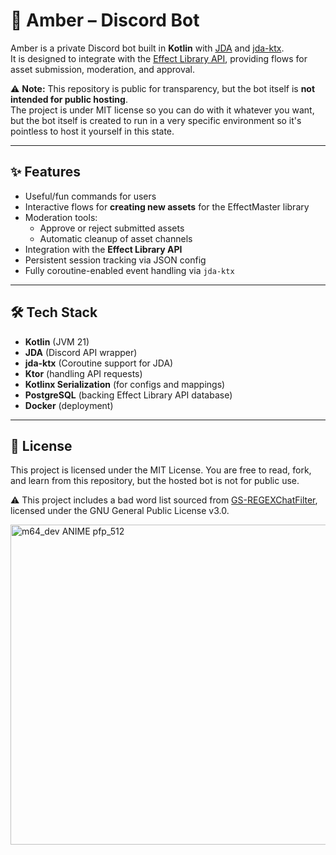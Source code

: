 # 🌸 Amber – Discord Bot

Amber is a private Discord bot built in **Kotlin** with [JDA](https://github.com/discord-jda/JDA) and [jda-ktx](https://github.com/minndevelopment/jda-ktx).  
It is designed to integrate with the [Effect Library API](https://github.com/M64DiamondStar/EffectLibrary-API), providing flows for asset submission, moderation, and approval.

⚠️ **Note:** This repository is public for transparency, but the bot itself is **not intended for public hosting**.  
The project is under MIT license so you can do with it whatever you want, but the bot itself is created to run in a very specific environment so it's pointless to host it yourself in this state.

---

## ✨ Features

- Useful/fun commands for users
- Interactive flows for **creating new assets** for the EffectMaster library
- Moderation tools:
  - Approve or reject submitted assets
  - Automatic cleanup of asset channels
- Integration with the **Effect Library API**
- Persistent session tracking via JSON config
- Fully coroutine-enabled event handling via `jda-ktx`

---

## 🛠️ Tech Stack

- **Kotlin** (JVM 21)
- **JDA** (Discord API wrapper)
- **jda-ktx** (Coroutine support for JDA)
- **Ktor** (handling API requests)
- **Kotlinx Serialization** (for configs and mappings)
- **PostgreSQL** (backing Effect Library API database)
- **Docker** (deployment)

---

## 📜 License
This project is licensed under the MIT License.
You are free to read, fork, and learn from this repository, but the hosted bot is not for public use.

:warning: This project includes a bad word list sourced from [GS-REGEXChatFilter](https://github.com/PlayGlowCraft/GS-REGEXChatFilter),
licensed under the GNU General Public License v3.0.

<img width="512" height="512" alt="m64_dev ANIME pfp_512" src="https://github.com/user-attachments/assets/372e46a2-1c9b-43a4-a7d0-f89dd3c0452f" />


